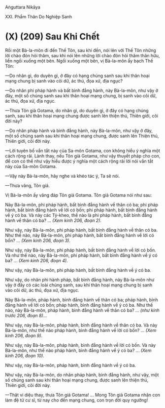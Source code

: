 Aṅguttara Nikāya

XXI. Phẩm Thân Do Nghiệp Sanh

# (X) (209) Sau Khi Chết

Rồi một Bà-la-môn đi đến Thế Tôn, sau khi đến, nói lên với Thế Tôn những lời chào đón hỏi thăm, sau khi nói lên những lời chào đón hỏi thăm thân hữu, liền ngồi xuống một bên. Ngồi xuống một bên, vị Bà-la-môn ấy bạch Thế Tôn:

—Do nhân gì, do duyên gì, ở đây có hạng chúng sanh sau khi thân hoại mạng chung bị sanh vào cõi dữ, ác thú, đọa xứ, địa ngục?

—Do nhân phi pháp hành và bất bình đẳng hành, này Bà-la-môn, như vậy ở đây, một số chúng sanh sau khi thân hoại mạng chung, bị sanh vào cõi dữ, ác thú, đọa xứ, địa ngục.

—Thưa Tôn giả Gotama, do nhân gì, do duyên gì, ở đây có hạng chúng sanh, sau khi thân hoại mạng chung được sanh lên thiện thú, Thiên giới, cõi đời này?

—Do nhân pháp hành và bình đẳng hành, này Bà-la-môn, như vậy ở đây, một số chúng sanh sau khi thân hoại mạng chung, được sanh lên Thiện thú, Thiên giới, cõi đời này.

—Lời tuyên bố vắn tắt này của Sa-môn Gotama, con không hiểu ý nghĩa một cách rộng rãi. Lành thay, nếu Tôn giả Gotama, như vậy thuyết pháp cho con, để con có thể như vậy hiểu được ý nghĩa một cách rộng rãi lời nói vắn tắt này của Sa-môn Gotama.

—Vậy này Bà-la-môn, hãy nghe và khéo tác ý, Ta sẽ nói.

—Thưa vâng, Tôn giả.

Vị Bà-la-môn ấy vâng đáp Tôn giả Gotama. Tôn giả Gotama nói như sau:

Này Bà-la-môn, phi pháp hành, bất bình đẳng hành về thân có ba; phi pháp hành, bất bình đẳng hành về lời có bốn; phi pháp hành, bất bình đẳng hành về ý có ba. Và này các Tỷ-kheo, thế nào là phi pháp hành, bất bình đẳng hành về thân có ba? ... _(Xem kinh 206, đoạn 2)._

Như vậy, này Bà-la-môn, phi pháp hành, bất bình đẳng hành về thân có ba. Như thế nào, này Bà-la-môn, phi pháp hành, bất bình đẳng hành về lời có bốn? ... _(Xem kinh 206, đoạn 3)._

Như vậy, này Bà-la-môn, phi pháp hành, bất bình đẳng hành về lời có bốn. Và như thế nào, này Bà-la-môn, phi pháp hành, bất bình đẳng hành về ý có ba? ... _(Xem kinh 206, đoạn 4)._

Như vậy, này Bà-la-môn, phi pháp hành, bất bình đẳng hành về ý có ba.

Như vậy, do nhân phi hành pháp, bất bình đẳng hành, này Bà-la-môn như vậy ở đây có các loài chúng sanh, sau khi thân hoại mạng chung bị sanh vào cõi dữ, ác thú, đọa xứ, địa ngục.

Này Bà-la-môn, pháp hành, bình đẳng hành về thân có ba; pháp hành, bình đẳng hành về lời có bốn; pháp hành, bình đẳng hành về ý có ba. Như thế nào, này Bà-la-môn, pháp hành, bình đẳng hành về thân có ba? _... (như kinh trước 206, đoạn 8)_...

Như vậy, này Bà-la-môn, pháp hành, bình đẳng hành về thân có ba. Và này Bà-la-môn, như thế nào pháp hành, bình đẳng hành về lời có bốn? ... _(Xem kinh 206, đoạn 9)._

Như vậy, này Bà-la-môn, pháp hành, bình đẳng hành về lời có bốn. Và này Bà-la-môn, như thế nào pháp hành, bình đẳng hành về ý có ba? ... _(Xem kinh 206, đoạn 10)._

Như vậy, này Bà-la-môn, pháp hành, bình đẳng hành về ý có ba.

Như vậy, này Bà-la-môn, do nhân pháp hành, bình đẳng hành, như vậy, một số chúng sanh sau khi thân hoại mạng chung, được sanh lên thiện thú, Thiên giới, cõi đời này.

—Thật vi diệu thay, thưa Tôn giả Gotama! ... Mong Tôn giả Gotama nhận con làm đệ tử cư sĩ, từ nay cho đến mạng chung, con trọn đời quy ngưỡng!

